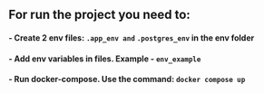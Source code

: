 ## For run the project you need to:
#### - Create 2 env files: `.app_env and` `.postgres_env` in the env folder
#### - Add env variables in files. Example - `env_example`
#### - Run docker-compose. Use the command: `docker compose up`
